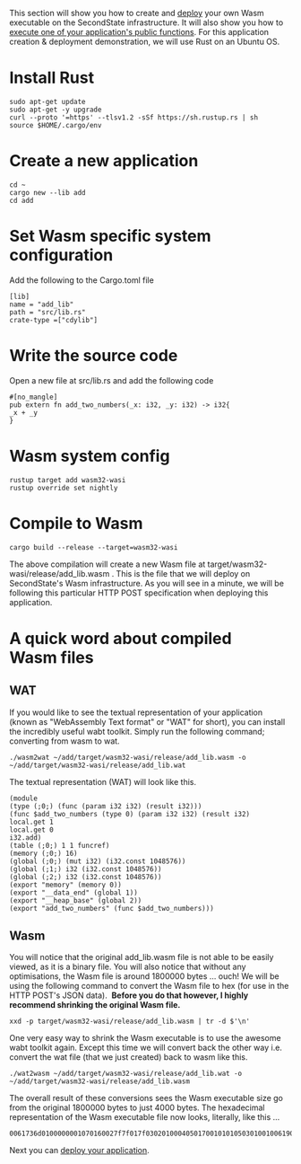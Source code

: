 This section will show you how to create and [deploy](https://github.com/second-state/SSVMRPC/blob/master/examples/deploying_wasm_application.md) your own Wasm executable on the SecondState infrastructure. It will also show you how to [execute one of your application's public functions](https://github.com/second-state/SSVMRPC/blob/master/examples/execute_wasm_applications_function.md). For this application creation & deployment demonstration, we will use Rust on an Ubuntu OS.

# Install Rust

```
sudo apt-get update
sudo apt-get -y upgrade
curl --proto '=https' --tlsv1.2 -sSf https://sh.rustup.rs | sh
source $HOME/.cargo/env
```

# Create a new application

```
cd ~
cargo new --lib add
cd add
```

# Set Wasm specific system configuration 

Add the following to the Cargo.toml file

```
[lib]
name = "add_lib"
path = "src/lib.rs"
crate-type =["cdylib"]
```

# Write the source code

Open a new file at src/lib.rs and add the following code
```
#[no_mangle]
pub extern fn add_two_numbers(_x: i32, _y: i32) -> i32{
_x + _y
}
```

# Wasm system config

```
rustup target add wasm32-wasi
rustup override set nightly
```

# Compile to Wasm

```
cargo build --release --target=wasm32-wasi
```

The above compilation will create a new Wasm file at target/wasm32-wasi/release/add_lib.wasm . This is the file that we will deploy on SecondState's Wasm infrastructure.
As you will see in a minute, we will be following this particular HTTP POST specification when deploying this application.

# A quick word about compiled Wasm files

## WAT

If you would like to see the textual representation of your application (known as "WebAssembly Text format" or "WAT" for short), you can install the incredibly useful wabt toolkit. Simply run the following command; converting from wasm to wat.

```
./wasm2wat ~/add/target/wasm32-wasi/release/add_lib.wasm -o ~/add/target/wasm32-wasi/release/add_lib.wat
```

The textual representation (WAT) will look like this.

```
(module
(type (;0;) (func (param i32 i32) (result i32)))
(func $add_two_numbers (type 0) (param i32 i32) (result i32)
local.get 1
local.get 0
i32.add)
(table (;0;) 1 1 funcref)
(memory (;0;) 16)
(global (;0;) (mut i32) (i32.const 1048576))
(global (;1;) i32 (i32.const 1048576))
(global (;2;) i32 (i32.const 1048576))
(export "memory" (memory 0))
(export "__data_end" (global 1))
(export "__heap_base" (global 2))
(export "add_two_numbers" (func $add_two_numbers)))
```

## Wasm

You will notice that the original add_lib.wasm file is not able to be easily viewed, as it is a binary file. You will also notice that without any optimisations, the Wasm file is around 1800000 bytes … ouch!
We will be using the following command to convert the Wasm file to hex (for use in the HTTP POST's JSON data). 
**Before you do that however, I highly recommend shrinking the original Wasm file.**

```
xxd -p target/wasm32-wasi/release/add_lib.wasm | tr -d $'\n'
```

One very easy way to shrink the Wasm executable is to use the awesome wabt toolkit again. Except this time we will convert back the other way i.e. convert the wat file (that we just created) back to wasm like this.

```
./wat2wasm ~/add/target/wasm32-wasi/release/add_lib.wat -o ~/add/target/wasm32-wasi/release/add_lib.wasm
```

The overall result of these conversions sees the Wasm executable size go from the original 1800000 bytes to just 4000 bytes. The hexadecimal representation of the Wasm executable file now looks, literally, like this …
```
0061736d0100000001070160027f7f017f030201000405017001010105030100100619037f01418080c0000b7f00418080c0000b7f00418080c0000b073704066d656d6f727902000a5f5f646174615f656e6403010b5f5f686561705f6261736503020f6164645f74776f5f6e756d6265727300000a09010700200120006a0b
```

Next you can [deploy your application](https://github.com/second-state/SSVMRPC/blob/master/examples/deploying_wasm_application.md).
